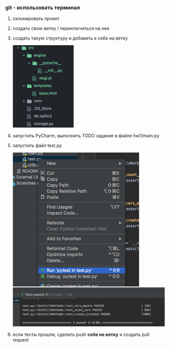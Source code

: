 ### git - использовать терминал
1. склонировать проект 
2. создать свою ветку / переключиться на нее 
3. создать такую структуру и добавить к себе на ветку 

      ![spread](/assets/spread.png "spread")

4. запустить PyCharm, выполнить TODO задание в файле hw1/main.py  
5. запустить файл test.py 

      ![tests](/assets/test.png "tests")
      ![tests](/assets/test_success.png "tests")
 
6. если тесты прошли, сделать push __себе не ветку__ и создать pull request
